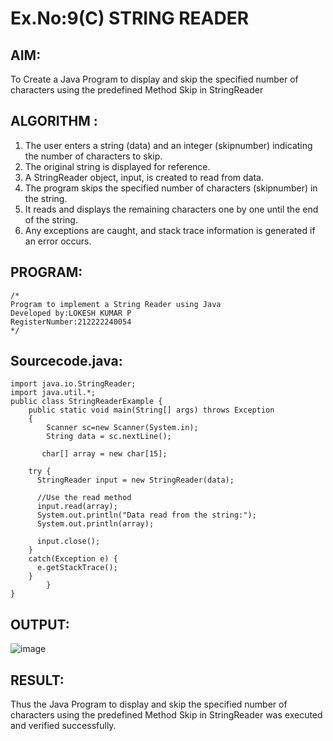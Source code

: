 # Ex.No:9(C)             STRING READER
## AIM:
 To Create a Java Program to display and skip the specified number of characters using the predefined Method Skip in StringReader


## ALGORITHM :
1.  The user enters a string (data) and an integer (skipnumber) indicating the number of characters to skip.
2.	The original string is displayed for reference.
3.	A StringReader object, input, is created to read from data.
4.	The program skips the specified number of characters (skipnumber) in the string.
5.	It reads and displays the remaining characters one by one until the end of the string.
6.	Any exceptions are caught, and stack trace information is generated if an error occurs.


## PROGRAM:
 ```
/*
Program to implement a String Reader using Java
Developed by:LOKESH KUMAR P 
RegisterNumber:212222240054  
*/
```

## Sourcecode.java:
```
import java.io.StringReader; 
import java.util.*;
public class StringReaderExample {  
    public static void main(String[] args) throws Exception 
    {  
        Scanner sc=new Scanner(System.in);
        String data = sc.nextLine();  
       
       char[] array = new char[15];

    try {
      StringReader input = new StringReader(data);

      //Use the read method
      input.read(array);
      System.out.println("Data read from the string:");
      System.out.println(array);

      input.close();
    }
    catch(Exception e) {
      e.getStackTrace();
    }
        }  
}
```






## OUTPUT:
![image](https://github.com/user-attachments/assets/9e2930dc-0b2f-4f38-afce-c8aab8efbd7f)



## RESULT:
Thus the Java Program to display and skip the specified number of characters using the predefined Method Skip in StringReader was executed and verified successfully.











